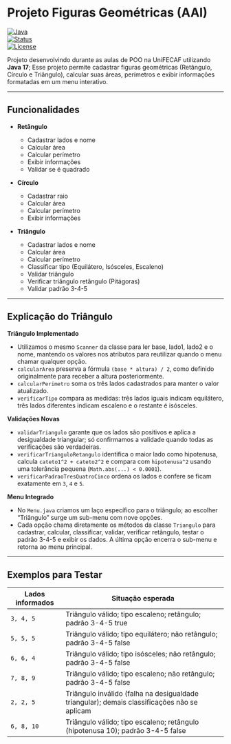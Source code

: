 # Projeto Figuras Geométricas (AAI)

[![Java](https://img.shields.io/badge/Java-17-red?style=for-the-badge&logo=java)](https://www.oracle.com/java/technologies/javase/jdk17-archive-downloads.html)  
[![Status](https://img.shields.io/badge/Status-Em%20Desenvolvimento-blue?style=for-the-badge&logo=github)]()  
[![License](https://img.shields.io/badge/License-MIT-black?style=for-the-badge)]()  

Projeto desenvolvindo durante as aulas de POO na UniFECAF utilizando **Java 17**; Esse projeto permite cadastrar figuras geométricas (Retângulo, Círculo e Triângulo), calcular suas áreas, perímetros e exibir informações formatadas em um menu interativo.

---

## Funcionalidades

- **Retângulo**
  - Cadastrar lados e nome
  - Calcular área
  - Calcular perímetro
  - Exibir informações
  - Validar se é quadrado

- **Círculo**
  - Cadastrar raio
  - Calcular área
  - Calcular perímetro
  - Exibir informações

- **Triângulo**
  - Cadastrar lados e nome
  - Calcular área
  - Calcular perímetro
  - Classificar tipo (Equilátero, Isósceles, Escaleno)
  - Validar triângulo
  - Verificar triângulo retângulo (Pitágoras)
  - Validar padrão 3-4-5

---
## Explicação do Triângulo

**Triângulo Implementado**

- Utilizamos o mesmo `Scanner` da classe para ler base, lado1, lado2 e o nome, mantendo os valores nos atributos para reutilizar quando o menu chamar qualquer opção.
- `calcularArea` preserva a fórmula `(base * altura) / 2`, como definido originalmente para receber a altura posteriormente.
- `calcularPerimetro` soma os três lados cadastrados para manter o valor atualizado.
- `verificarTipo` compara as medidas: três lados iguais indicam equilátero, três lados diferentes indicam escaleno e o restante é isósceles.

**Validações Novas**

- `validarTriangulo` garante que os lados são positivos e aplica a desigualdade triangular; só confirmamos a validade quando todas as verificações são verdadeiras.
- `verificarTrianguloRetangulo` identifica o maior lado como hipotenusa, calcula `cateto1^2 + cateto2^2` e compara com `hipotenusa^2` usando uma tolerância pequena (`Math.abs(...) < 0.0001`).
- `verificarPadraoTresQuatroCinco` ordena os lados e confere se ficam exatamente em `3`, `4` e `5`.

**Menu Integrado**

- No `Menu.java` criamos um laço específico para o triângulo; ao escolher “Triângulo” surge um sub-menu com nove opções.
- Cada opção chama diretamente os métodos da classe `Triangulo` para cadastrar, calcular, classificar, validar, verificar retângulo, testar o padrão 3-4-5 e exibir os dados. A última opção encerra o sub-menu e retorna ao menu principal.

---

## Exemplos para Testar

| Lados informados | Situação esperada |
| --- | --- |
| `3, 4, 5` | Triângulo válido; tipo escaleno; retângulo; padrão 3-4-5 true |
| `5, 5, 5` | Triângulo válido; tipo equilátero; não retângulo; padrão 3-4-5 false |
| `6, 6, 4` | Triângulo válido; tipo isósceles; não retângulo; padrão 3-4-5 false |
| `7, 8, 9` | Triângulo válido; tipo escaleno; não retângulo; padrão 3-4-5 false |
| `2, 2, 5` | Triângulo inválido (falha na desigualdade triangular); demais classificações não se aplicam |
| `6, 8, 10` | Triângulo válido; tipo escaleno; retângulo (hipotenusa 10); padrão 3-4-5 false |